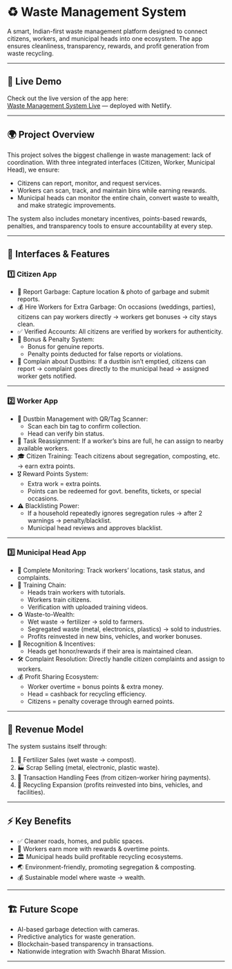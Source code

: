 # ♻ Waste Management System

A smart, Indian-first waste management platform designed to connect citizens, workers, and municipal heads into one ecosystem. The app ensures cleanliness, transparency, rewards, and profit generation from waste recycling.

---

## 🚀 Live Demo

Check out the live version of the app here:  
[Waste Management System Live](https://swachhata-setu.netlify.app/) — deployed with Netlify.

---

## 🌍 Project Overview

This project solves the biggest challenge in waste management: lack of coordination. With three integrated interfaces (Citizen, Worker, Municipal Head), we ensure:

* Citizens can report, monitor, and request services.
* Workers can scan, track, and maintain bins while earning rewards.
* Municipal heads can monitor the entire chain, convert waste to wealth, and make strategic improvements.

The system also includes monetary incentives, points-based rewards, penalties, and transparency tools to ensure accountability at every step.

---

## 👥 Interfaces & Features

### 1️⃣ Citizen App

* 📸 Report Garbage: Capture location & photo of garbage and submit reports.
* 💰 Hire Workers for Extra Garbage: On occasions (weddings, parties), citizens can pay workers directly → workers get bonuses → city stays clean.
* ✅ Verified Accounts: All citizens are verified by workers for authenticity.
* 🎁 Bonus & Penalty System:
  * Bonus for genuine reports.
  * Penalty points deducted for false reports or violations.
* 🚮 Complain about Dustbins: If a dustbin isn’t emptied, citizens can report → complaint goes directly to the municipal head → assigned worker gets notified.

---

### 2️⃣ Worker App

* 🚛 Dustbin Management with QR/Tag Scanner:
  * Scan each bin tag to confirm collection.
  * Head can verify bin status.
* 🔄 Task Reassignment: If a worker’s bins are full, he can assign to nearby available workers.
* 🎓 Citizen Training: Teach citizens about segregation, composting, etc. → earn extra points.
* 🎖 Reward Points System:
  * Extra work = extra points.
  * Points can be redeemed for govt. benefits, tickets, or special occasions.
* ⚠ Blacklisting Power:
  * If a household repeatedly ignores segregation rules → after 2 warnings → penalty/blacklist.
  * Municipal head reviews and approves blacklist.

---

### 3️⃣ Municipal Head App

* 📡 Complete Monitoring: Track workers’ locations, task status, and complaints.
* 🎥 Training Chain:
  * Heads train workers with tutorials.
  * Workers train citizens.
  * Verification with uploaded training videos.
* ♻ Waste-to-Wealth:
  * Wet waste → fertilizer → sold to farmers.
  * Segregated waste (metal, electronics, plastics) → sold to industries.
  * Profits reinvested in new bins, vehicles, and worker bonuses.
* 🏅 Recognition & Incentives:
  * Heads get honor/rewards if their area is maintained clean.
* 🛠 Complaint Resolution: Directly handle citizen complaints and assign to workers.
* 💰 Profit Sharing Ecosystem:
  * Worker overtime = bonus points & extra money.
  * Head = cashback for recycling efficiency.
  * Citizens = penalty coverage through earned points.

---

## 💸 Revenue Model

The system sustains itself through:

1. 🌱 Fertilizer Sales (wet waste → compost).
2. 🏭 Scrap Selling (metal, electronic, plastic waste).
3. 🛒 Transaction Handling Fees (from citizen-worker hiring payments).
4. 🚮 Recycling Expansion (profits reinvested into bins, vehicles, and facilities).

---

## ⚡ Key Benefits

* ✅ Cleaner roads, homes, and public spaces.
* 👷 Workers earn more with rewards & overtime points.
* 🏛 Municipal heads build profitable recycling ecosystems.
* 🌏 Environment-friendly, promoting segregation & composting.
* 💰 Sustainable model where waste → wealth.

---

## 🏗 Future Scope

* AI-based garbage detection with cameras.
* Predictive analytics for waste generation.
* Blockchain-based transparency in transactions.
* Nationwide integration with Swachh Bharat Mission.

---
